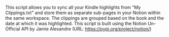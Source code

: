 This script allows you to sync all your Kindle highlights from "My Clippings.txt" and store them as separate sub-pages in your Notion within the same workspace. The clippings are grouped based on the book and the date at which it was highlighted. This script is built using the Notion Un-Official API by Jamie Alexandre (URL: https://pypi.org/project/notion/)
